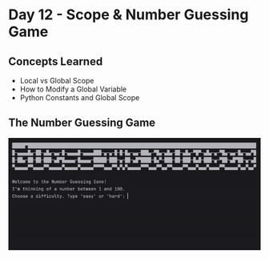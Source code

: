 # Day 12 - Scope & Number Guessing Game
## Concepts Learned
- Local vs Global Scope
- How to Modify a Global Variable
- Python Constants and Global Scope
## The Number Guessing Game
![Day 012 Code Demo](../gifs/Day012.gif)
